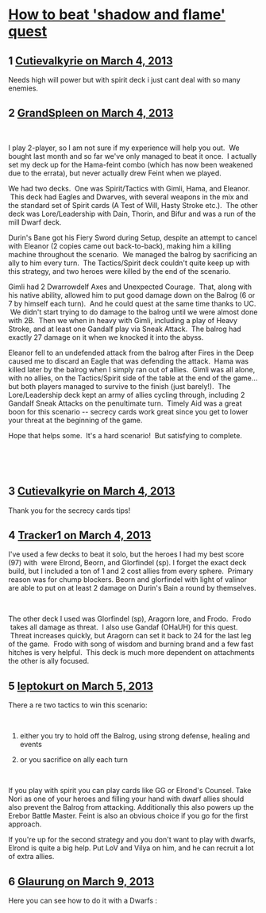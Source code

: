 # [How to beat &#039;shadow and flame&#039; quest](https://community.fantasyflightgames.com/topic/80242-how-to-beat-shadow-and-flame-quest/)

## 1 [Cutievalkyrie on March 4, 2013](https://community.fantasyflightgames.com/topic/80242-how-to-beat-shadow-and-flame-quest/?do=findComment&comment=770022)

Needs high will power but with spirit deck i just cant deal with so many enemies.

## 2 [GrandSpleen on March 4, 2013](https://community.fantasyflightgames.com/topic/80242-how-to-beat-shadow-and-flame-quest/?do=findComment&comment=770043)

 

I play 2-player, so I am not sure if my experience will help you out.  We bought last month and so far we've only managed to beat it once.  I actually set my deck up for the Hama-feint combo (which has now been weakened due to the errata), but never actually drew Feint when we played.

We had two decks.  One was Spirit/Tactics with Gimli, Hama, and Eleanor.  This deck had Eagles and Dwarves, with several weapons in the mix and the standard set of Spirit cards (A Test of Will, Hasty Stroke etc.).  The other deck was Lore/Leadership with Dain, Thorin, and Bifur and was a run of the mill Dwarf deck.

Durin's Bane got his Fiery Sword during Setup, despite an attempt to cancel with Eleanor (2 copies came out back-to-back), making him a killing machine throughout the scenario.  We managed the balrog by sacrificing an ally to him every turn.  The Tactics/Spirit deck couldn't quite keep up with this strategy, and two heroes were killed by the end of the scenario.

Gimli had 2 Dwarrowdelf Axes and Unexpected Courage.  That, along with his native ability, allowed him to put good damage down on the Balrog (6 or 7 by himself each turn).  And he could quest at the same time thanks to UC.  We didn't start trying to do damage to the balrog until we were almost done with 2B.  Then we when in heavy with Gimli, including a play of Heavy Stroke, and at least one Gandalf play via Sneak Attack.  The balrog had exactly 27 damage on it when we knocked it into the abyss.

Eleanor fell to an undefended attack from the balrog after Fires in the Deep caused me to discard an Eagle that was defending the attack.  Hama was killed later by the balrog when I simply ran out of allies.  Gimli was all alone, with no allies, on the Tactics/Spirit side of the table at the end of the game… but both players managed to survive to the finish (just barely!).  The Lore/Leadership deck kept an army of allies cycling through, including 2 Gandalf Sneak Attacks on the penultimate turn.  Timely Aid was a great boon for this scenario -- secrecy cards work great since you get to lower your threat at the beginning of the game.

Hope that helps some.  It's a hard scenario!  But satisfying to complete. 

 

 

## 3 [Cutievalkyrie on March 4, 2013](https://community.fantasyflightgames.com/topic/80242-how-to-beat-shadow-and-flame-quest/?do=findComment&comment=770046)

Thank you for the secrecy cards tips!

## 4 [Tracker1 on March 4, 2013](https://community.fantasyflightgames.com/topic/80242-how-to-beat-shadow-and-flame-quest/?do=findComment&comment=770068)

I've used a few decks to beat it solo, but the heroes I had my best score (97) with  were Elrond, Beorn, and Glorfindel (sp). I forget the exact deck build, but I included a ton of 1 and 2 cost allies from every sphere.  Primary reason was for chump blockers. Beorn and glorfindel with light of valinor are able to put on at least 2 damage on Durin's Bain a round by themselves.

 

The other deck I used was Glorfindel (sp), Aragorn lore, and Frodo.  Frodo  takes all damage as threat.  I also use Gandaf (OHaUH) for this quest.  Threat increases quickly, but Aragorn can set it back to 24 for the last leg of the game.  Frodo with song of wisdom and burning brand and a few fast hitches is very helpful.  This deck is much more dependent on attachments the other is ally focused.

## 5 [leptokurt on March 5, 2013](https://community.fantasyflightgames.com/topic/80242-how-to-beat-shadow-and-flame-quest/?do=findComment&comment=770096)

There a re two tactics to win this scenario:

 

1) either you try to hold off the Balrog, using strong defense, healing and events

2) or you sacrifice on ally each turn

 

If you play with spirit you can play cards like GG or Elrond's Counsel. Take Nori as one of your heroes and filling your hand with dwarf allies should also prevent the Balrog from attacking. Additionally this also powers up the Erebor Battle Master. Feint is also an obvious choice if you go for the first approach.

If you're up for the second strategy and you don't want to play with dwarfs, Elrond is quite a big help. Put LoV and Vilya on him, and he can recruit a lot of extra allies.

## 6 [Glaurung on March 9, 2013](https://community.fantasyflightgames.com/topic/80242-how-to-beat-shadow-and-flame-quest/?do=findComment&comment=771869)

Here you can see how to do it with a Dwarfs :





